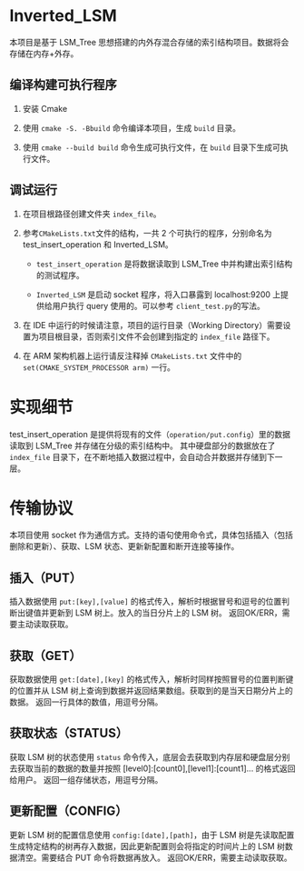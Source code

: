 # Inverted_LSM

  本项目是基于 LSM_Tree 思想搭建的内外存混合存储的索引结构项目。数据将会存储在内存+外存。
  

## 编译构建可执行程序

1. 安装 Cmake

2. 使用 `cmake -S. -Bbuild` 命令编译本项目，生成 `build` 目录。

3. 使用 `cmake --build build` 命令生成可执行文件，在 `build` 目录下生成可执行文件。
   

## 调试运行

1. 在项目根路径创建文件夹 `index_file`。

2. 参考`CMakeLists.txt`文件的结构，一共 2 个可执行的程序，分别命名为 test_insert_operation 和 Inverted_LSM。

   * `test_insert_operation` 是将数据读取到 LSM_Tree 中并构建出索引结构的测试程序。

   * `Inverted_LSM` 是启动 socket 程序，将入口暴露到 localhost:9200 上提供给用户执行 query 使用的。可以参考 `client_test.py`的写法。

3. 在 IDE 中运行的时候请注意，项目的运行目录（Working Directory）需要设置为项目根目录，否则索引文件不会创建到指定的 `index_file` 路径下。

4. 在 ARM 架构机器上运行请反注释掉 `CMakeLists.txt` 文件中的 `set(CMAKE_SYSTEM_PROCESSOR arm)` 一行。


# 实现细节

test_insert_operation 是提供将现有的文件（`operation/put.config`）里的数据读取到 LSM_Tree 并存储在分级的索引结构中。
其中硬盘部分的数据放在了 `index_file` 目录下，在不断地插入数据过程中，会自动合并数据并存储到下一层。


# 传输协议

本项目使用 socket 作为通信方式。支持的语句使用命令式，具体包括插入（包括删除和更新）、获取、LSM 状态、更新新配置和断开连接等操作。


## 插入（PUT）

   插入数据使用 `put:[key],[value]` 的格式传入，解析时根据冒号和逗号的位置判断出键值并更新到 LSM 树上。放入的当日分片上的 LSM 树。
   返回OK/ERR，需要主动读取获取。


## 获取（GET）

   获取数据使用 `get:[date],[key]`  的格式传入，解析时同样按照冒号的位置判断键的位置并从 LSM 树上查询到数据并返回结果数组。获取到的是当天日期分片上的数据。
   返回一行具体的数值，用逗号分隔。


## 获取状态（STATUS）

   获取 LSM 树的状态使用 `status` 命令传入，底层会去获取到内存层和硬盘层分别去获取当前的数据的数量并按照 [level0]:[count0],[level1]:[count1]... 的格式返回给用户。
   返回一组存储状态，用逗号分隔。


## 更新配置（CONFIG）

   更新 LSM 树的配置信息使用 `config:[date],[path]`，由于 LSM 树是先读取配置生成特定结构的树再存入数据，因此更新配置则会将指定的时间片上的 LSM 树数据清空。需要结合 PUT 命令将数据再放入。
   返回OK/ERR，需要主动读取获取。

